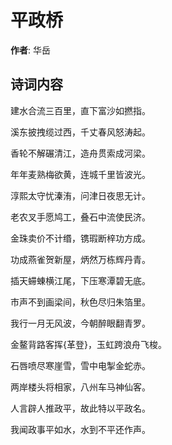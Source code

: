 # 平政桥

**作者**: 华岳

## 诗词内容

建水合流三百里，直下富沙如撚指。

溪东披拽缆过西，千丈春风怒涛起。

香轮不解碾清江，造舟贯索成河梁。

年年麦熟梅欲黄，连城千里皆波光。

淳熙太守忧溱洧，问津日夜思无计。

老农叉手愿鸠工，叠石中流使民济。

金珠卖价不计缗，镌瑕断梓功方成。

功成燕雀贺新屋，炳然万栋辉丹青。

插天䗖蝀横江尾，下压寒潭碧无底。

市声不到画梁间，秋色尽归朱箔里。

我行一月无风波，今朝醉眼翻青罗。

金鳌背路客挥{革登}，玉虹跨浪舟飞梭。

石唇喷尽寒崖雪，雪中电掣金蛇赤。

两岸楼头将相家，八州车马神仙客。

人言辟人推政平，故此特以平政名。

我闻政事平如水，水到不平还作声。

